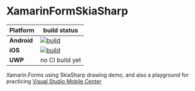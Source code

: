 # XamarinFormSkiaSharp

|  Platform   | build status |
| ------------ | ------ |
| **Android** | [![build](https://build.mobile.azure.com/v0.1/apps/feac69a8-1a1d-411e-a73a-f3d9648bb0a4/branches/master/badge)](https://mobile.azure.com) |
| **iOS** | [![build ](https://build.mobile.azure.com/v0.1/apps/15a9f2f7-23a0-4fd0-b982-b1f6eeca6014/branches/master/badge)](https://mobile.azure.com)
| **UWP** | no CI build yet |

Xamarin.Forms using SkiaSharp drawing demo, and also a playground for practicing [Visual Studio Mobile Center](https://www.visualstudio.com/vs/mobile-center/)
